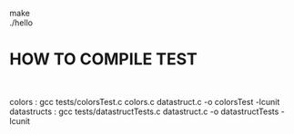 make <br />
./hello <br />

<h1>HOW TO COMPILE TEST</h1> <br />

colors : gcc tests/colorsTest.c colors.c datastruct.c -o colorsTest -lcunit <br />
datastructs : gcc tests/datastructTests.c datastruct.c -o datastructTests -lcunit

